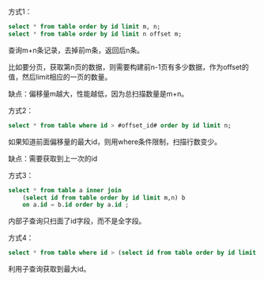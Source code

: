 方式1：

```sql
select * from table order by id limit m, n;
select * from table order by id limit n offset m;
```

查询m+n条记录，去掉前m条，返回后n条。

比如要分页，获取第n页的数据，则需要构建前n-1页有多少数据，作为offset的值，然后limit相应的一页的数量。

缺点：偏移量m越大，性能越低，因为总扫描数量是m+n。

方式2：

```sql
select * from table where id > #offset_id# order by id limit n;		
```

如果知道前面偏移量的最大id，则用where条件限制，扫描行数变少。

缺点：需要获取到上一次的id

方式3：

```sql
select * from table a inner join
	(select id from table order by id limit m,n) b 
	on a.id = b.id order by a.id ;
```

内部子查询只扫面了id字段，而不是全字段。

方式4：

```sql
select * from table where id > (select id from table order by id limit m,1 ) limit n;
```

利用子查询获取到最大id。

